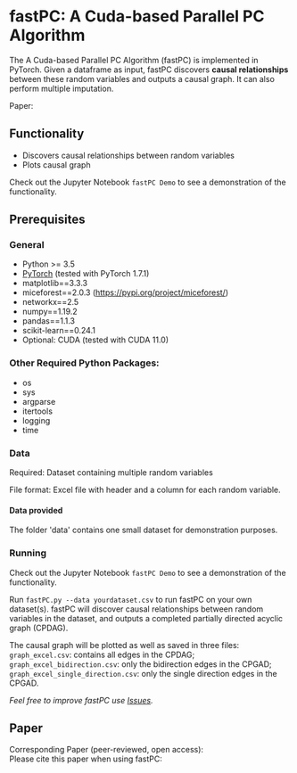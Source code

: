 # fastPC: A Cuda-based Parallel PC Algorithm

The A Cuda-based Parallel PC Algorithm (fastPC) is implemented in PyTorch. Given a dataframe as input, fastPC discovers **causal relationships** between these random variables and outputs a causal graph. It can also perform multiple imputation. 

Paper:

## Functionality

* Discovers causal relationships between random variables
* Plots causal graph

Check out the Jupyter Notebook `fastPC Demo` to see a demonstration of the functionality. 
## Prerequisites

### General
* Python >= 3.5
* [PyTorch](https://pytorch.org/get-started/locally/) (tested with PyTorch 1.7.1)
* matplotlib==3.3.3 
* miceforest==2.0.3 (https://pypi.org/project/miceforest/)
* networkx==2.5
* numpy==1.19.2
* pandas==1.1.3
* scikit-learn==0.24.1
* Optional: CUDA (tested with CUDA 11.0) 

### Other Required Python Packages:
* os
* sys
* argparse
* itertools
* logging
* time


### Data
Required: Dataset containing multiple random variables

File format: 
Excel file with header and a column for each random variable. 

#### Data provided
The folder 'data' contains one small dataset for demonstration purposes.

### Running

Check out the Jupyter Notebook `fastPC Demo` to see a demonstration of the functionality. 

Run `fastPC.py --data yourdataset.csv` to run fastPC on your own dataset(s). fastPC will discover causal relationships between random variables in the dataset, and outputs a completed partially directed acyclic graph (CPDAG). 

The causal graph will be plotted as well as saved in three files:
`graph_excel.csv`: contains all edges in the CPDAG;
`graph_excel_bidirection.csv`: only the bidirection edges in the CPGAD;
`graph_excel_single_direction.csv`: only the single direction edges in the CPGAD.

_Feel free to improve fastPC use [Issues](https://github.com/kzhang14/fastPC/issues)._  
 
## Paper

Corresponding Paper (peer-reviewed, open access):  
Please cite this paper when using fastPC:

